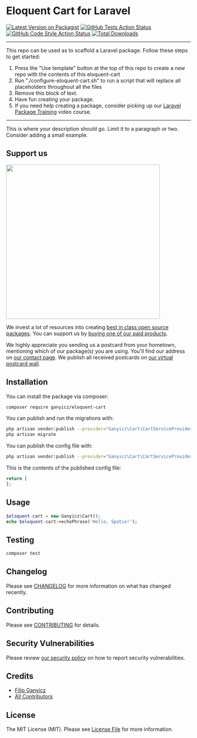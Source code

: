 # Eloquent Cart for Laravel

[![Latest Version on Packagist](https://img.shields.io/packagist/v/ganyicz/eloquent-cart.svg?style=flat-square)](https://packagist.org/packages/ganyicz/eloquent-cart)
[![GitHub Tests Action Status](https://img.shields.io/github/workflow/status/ganyicz/eloquent-cart/run-tests?label=tests)](https://github.com/ganyicz/eloquent-cart/actions?query=workflow%3Arun-tests+branch%3Amain)
[![GitHub Code Style Action Status](https://img.shields.io/github/workflow/status/ganyicz/eloquent-cart/Check%20&%20fix%20styling?label=code%20style)](https://github.com/ganyicz/eloquent-cart/actions?query=workflow%3A"Check+%26+fix+styling"+branch%3Amain)
[![Total Downloads](https://img.shields.io/packagist/dt/ganyicz/eloquent-cart.svg?style=flat-square)](https://packagist.org/packages/ganyicz/eloquent-cart)

---
This repo can be used as to scaffold a Laravel package. Follow these steps to get started:

1. Press the "Use template" button at the top of this repo to create a new repo with the contents of this eloquent-cart
2. Run "./configure-eloquent-cart.sh" to run a script that will replace all placeholders throughout all the files
3. Remove this block of text.
4. Have fun creating your package.
5. If you need help creating a package, consider picking up our <a href="https://laravelpackage.training">Laravel Package Training</a> video course.
---

This is where your description should go. Limit it to a paragraph or two. Consider adding a small example.

## Support us

[<img src="https://github-ads.s3.eu-central-1.amazonaws.com/eloquent-cart.jpg?t=1" width="419px" />](https://spatie.be/github-ad-click/eloquent-cart)

We invest a lot of resources into creating [best in class open source packages](https://spatie.be/open-source). You can support us by [buying one of our paid products](https://spatie.be/open-source/support-us).

We highly appreciate you sending us a postcard from your hometown, mentioning which of our package(s) you are using. You'll find our address on [our contact page](https://spatie.be/about-us). We publish all received postcards on [our virtual postcard wall](https://spatie.be/open-source/postcards).

## Installation

You can install the package via composer:

```bash
composer require ganyicz/eloquent-cart
```

You can publish and run the migrations with:

```bash
php artisan vendor:publish --provider="Ganyicz\Cart\CartServiceProvider" --tag="eloquent-cart-migrations"
php artisan migrate
```

You can publish the config file with:
```bash
php artisan vendor:publish --provider="Ganyicz\Cart\CartServiceProvider" --tag="eloquent-cart-config"
```

This is the contents of the published config file:

```php
return [
];
```

## Usage

```php
$eloquent-cart = new Ganyicz\Cart();
echo $eloquent-cart->echoPhrase('Hello, Spatie!');
```

## Testing

```bash
composer test
```

## Changelog

Please see [CHANGELOG](CHANGELOG.md) for more information on what has changed recently.

## Contributing

Please see [CONTRIBUTING](.github/CONTRIBUTING.md) for details.

## Security Vulnerabilities

Please review [our security policy](../../security/policy) on how to report security vulnerabilities.

## Credits

- [Filip Ganyicz](https://github.com/ganyicz)
- [All Contributors](../../contributors)

## License

The MIT License (MIT). Please see [License File](LICENSE.md) for more information.
